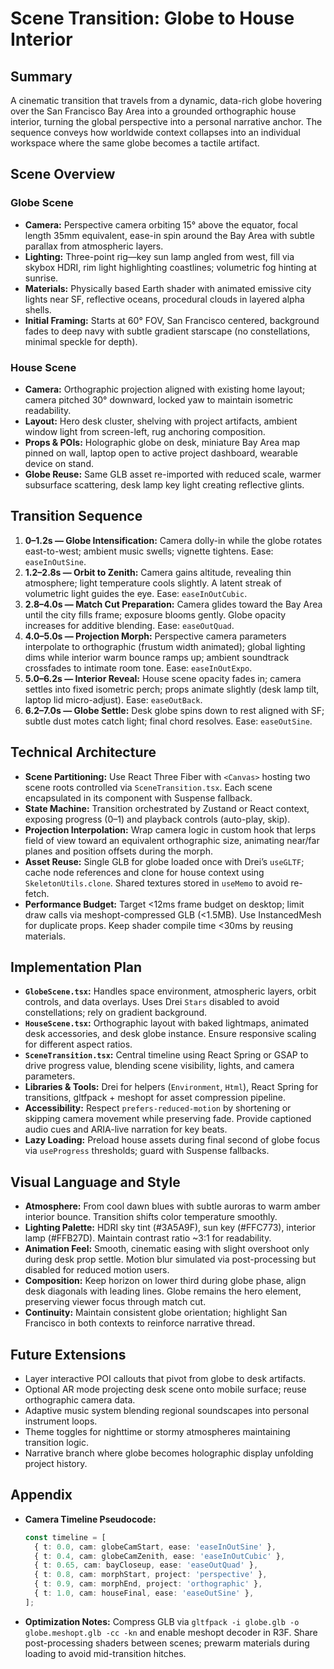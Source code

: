 # Scene Transition: Globe to House Interior

## Summary

A cinematic transition that travels from a dynamic, data-rich globe hovering over the San Francisco Bay Area into a grounded orthographic house interior, turning the global perspective into a personal narrative anchor. The sequence conveys how worldwide context collapses into an individual workspace where the same globe becomes a tactile artifact.

## Scene Overview

### Globe Scene

- **Camera:** Perspective camera orbiting 15° above the equator, focal length 35mm equivalent, ease-in spin around the Bay Area with subtle parallax from atmospheric layers.
- **Lighting:** Three-point rig—key sun lamp angled from west, fill via skybox HDRI, rim light highlighting coastlines; volumetric fog hinting at sunrise.
- **Materials:** Physically based Earth shader with animated emissive city lights near SF, reflective oceans, procedural clouds in layered alpha shells.
- **Initial Framing:** Starts at 60° FOV, San Francisco centered, background fades to deep navy with subtle gradient starscape (no constellations, minimal speckle for depth).

### House Scene

- **Camera:** Orthographic projection aligned with existing home layout; camera pitched 30° downward, locked yaw to maintain isometric readability.
- **Layout:** Hero desk cluster, shelving with project artifacts, ambient window light from screen-left, rug anchoring composition.
- **Props & POIs:** Holographic globe on desk, miniature Bay Area map pinned on wall, laptop open to active project dashboard, wearable device on stand.
- **Globe Reuse:** Same GLB asset re-imported with reduced scale, warmer subsurface scattering, desk lamp key light creating reflective glints.

## Transition Sequence

1. **0–1.2s — Globe Intensification:** Camera dolly-in while the globe rotates east-to-west; ambient music swells; vignette tightens. Ease: `easeInOutSine`.
2. **1.2–2.8s — Orbit to Zenith:** Camera gains altitude, revealing thin atmosphere; light temperature cools slightly. A latent streak of volumetric light guides the eye. Ease: `easeInOutCubic`.
3. **2.8–4.0s — Match Cut Preparation:** Camera glides toward the Bay Area until the city fills frame; exposure blooms gently. Globe opacity increases for additive blending. Ease: `easeOutQuad`.
4. **4.0–5.0s — Projection Morph:** Perspective camera parameters interpolate to orthographic (frustum width animated); global lighting dims while interior warm bounce ramps up; ambient soundtrack crossfades to intimate room tone. Ease: `easeInOutExpo`.
5. **5.0–6.2s — Interior Reveal:** House scene opacity fades in; camera settles into fixed isometric perch; props animate slightly (desk lamp tilt, laptop lid micro-adjust). Ease: `easeOutBack`.
6. **6.2–7.0s — Globe Settle:** Desk globe spins down to rest aligned with SF; subtle dust motes catch light; final chord resolves. Ease: `easeOutSine`.

## Technical Architecture

- **Scene Partitioning:** Use React Three Fiber with `<Canvas>` hosting two scene roots controlled via `SceneTransition.tsx`. Each scene encapsulated in its component with Suspense fallback.
- **State Machine:** Transition orchestrated by Zustand or React context, exposing progress (0–1) and playback controls (auto-play, skip).
- **Projection Interpolation:** Wrap camera logic in custom hook that lerps field of view toward an equivalent orthographic size, animating near/far planes and position offsets during the morph.
- **Asset Reuse:** Single GLB for globe loaded once with Drei’s `useGLTF`; cache node references and clone for house context using `SkeletonUtils.clone`. Shared textures stored in `useMemo` to avoid re-fetch.
- **Performance Budget:** Target <12ms frame budget on desktop; limit draw calls via meshopt-compressed GLB (<1.5MB). Use InstancedMesh for duplicate props. Keep shader compile time <30ms by reusing materials.

## Implementation Plan

- **`GlobeScene.tsx`:** Handles space environment, atmospheric layers, orbit controls, and data overlays. Uses Drei `Stars` disabled to avoid constellations; rely on gradient background.
- **`HouseScene.tsx`:** Orthographic layout with baked lightmaps, animated desk accessories, and desk globe instance. Ensure responsive scaling for different aspect ratios.
- **`SceneTransition.tsx`:** Central timeline using React Spring or GSAP to drive progress value, blending scene visibility, lights, and camera parameters.
- **Libraries & Tools:** Drei for helpers (`Environment`, `Html`), React Spring for transitions, gltfpack + meshopt for asset compression pipeline.
- **Accessibility:** Respect `prefers-reduced-motion` by shortening or skipping camera movement while preserving fade. Provide captioned audio cues and ARIA-live narration for key beats.
- **Lazy Loading:** Preload house assets during final second of globe focus via `useProgress` thresholds; guard with Suspense fallbacks.

## Visual Language and Style

- **Atmosphere:** From cool dawn blues with subtle auroras to warm amber interior bounce. Transition shifts color temperature smoothly.
- **Lighting Palette:** HDRI sky tint (#3A5A9F), sun key (#FFC773), interior lamp (#FFB27D). Maintain contrast ratio ~3:1 for readability.
- **Animation Feel:** Smooth, cinematic easing with slight overshoot only during desk prop settle. Motion blur simulated via post-processing but disabled for reduced motion users.
- **Composition:** Keep horizon on lower third during globe phase, align desk diagonals with leading lines. Globe remains the hero element, preserving viewer focus through match cut.
- **Continuity:** Maintain consistent globe orientation; highlight San Francisco in both contexts to reinforce narrative thread.

## Future Extensions

- Layer interactive POI callouts that pivot from globe to desk artifacts.
- Optional AR mode projecting desk scene onto mobile surface; reuse orthographic camera data.
- Adaptive music system blending regional soundscapes into personal instrument loops.
- Theme toggles for nighttime or stormy atmospheres maintaining transition logic.
- Narrative branch where globe becomes holographic display unfolding project history.

## Appendix

- **Camera Timeline Pseudocode:**
  ```ts
  const timeline = [
    { t: 0.0, cam: globeCamStart, ease: 'easeInOutSine' },
    { t: 0.4, cam: globeCamZenith, ease: 'easeInOutCubic' },
    { t: 0.65, cam: bayCloseup, ease: 'easeOutQuad' },
    { t: 0.8, cam: morphStart, project: 'perspective' },
    { t: 0.9, cam: morphEnd, project: 'orthographic' },
    { t: 1.0, cam: houseFinal, ease: 'easeOutSine' },
  ];
  ```
- **Optimization Notes:** Compress GLB via `gltfpack -i globe.glb -o globe.meshopt.glb -cc -kn` and enable meshopt decoder in R3F. Share post-processing shaders between scenes; prewarm materials during loading to avoid mid-transition hitches.
